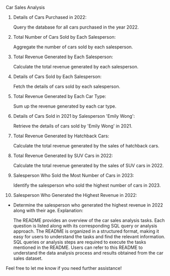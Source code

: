 Car Sales Analysis

1. Details of Cars Purchased in 2022:

    Query the database for all cars purchased in the year 2022.

2. Total Number of Cars Sold by Each Salesperson:

    Aggregate the number of cars sold by each salesperson.

3. Total Revenue Generated by Each Salesperson:

    Calculate the total revenue generated by each salesperson.

4. Details of Cars Sold by Each Salesperson:

    Fetch the details of cars sold by each salesperson.

5. Total Revenue Generated by Each Car Type:

    Sum up the revenue generated by each car type.

6. Details of Cars Sold in 2021 by Salesperson 'Emily Wong':

    Retrieve the details of cars sold by 'Emily Wong' in 2021.

7. Total Revenue Generated by Hatchback Cars:

    Calculate the total revenue generated by the sales of hatchback cars.

8. Total Revenue Generated by SUV Cars in 2022:

    Calculate the total revenue generated by the sales of SUV cars in 2022.

9. Salesperson Who Sold the Most Number of Cars in 2023:

    Identify the salesperson who sold the highest number of cars in 2023.

10. Salesperson Who Generated the Highest Revenue in 2022:
- Determine the salesperson who generated the highest revenue in 2022 along with their age.
Explanation:

    The README provides an overview of the car sales analysis tasks.
    Each question is listed along with its corresponding SQL query or analysis approach.
    The README is organized in a structured format, making it easy for users to understand the tasks and find the relevant information.
    SQL queries or analysis steps are required to execute the tasks mentioned in the README.
    Users can refer to this README to understand the data analysis process and results obtained from the car sales dataset.

Feel free to let me know if you need further assistance!
